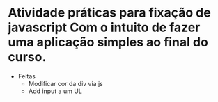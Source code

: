 # Atividade práticas para fixação de  javascript Com o intuito de fazer uma aplicação simples ao final do curso.
- Feitas
  - Modificar cor da div via js
  - Add input a um UL
  
  
